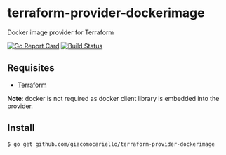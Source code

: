# terraform-provider-dockerimage
Docker image provider for Terraform

[![Go Report Card](https://goreportcard.com/badge/github.com/giacomocariello/terraform-provider-dockerimage)](https://goreportcard.com/report/github.com/giacomocariello/terraform-provider-dockerimage) [![Build Status](https://travis-ci.org/giacomocariello/terraform-provider-dockerimage.svg?branch=master)](https://travis-ci.org/giacomocariello/terraform-provider-dockerimage)

## Requisites

* [Terraform](https://www.terraform.io/)

**Note**: docker is not required as docker client library is embedded into the provider.

## Install
```
$ go get github.com/giacomocariello/terraform-provider-dockerimage
```

